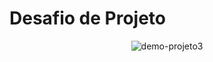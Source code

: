 # Desafio de Projeto 

<p align="center">
  <img src="assets/demo/demo.png" alt="demo-projeto3" />
</p>
